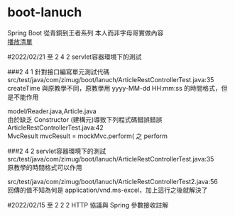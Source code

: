 # boot-lanuch
Spring Boot 從青銅到王者系列 本人而非字母哥實做內容  
[播放清單](https://www.youtube.com/playlist?list=PLPeEs8-8l_L8VvpXKLOscgyDOaXKaPnVf)

#2022/02/21 
至 2 4 2 servlet容器環境下的測試

###2 4 1 針對接口編寫單元測試代碼
src/test/java/com/zimug/boot/lanuch/ArticleRestControllerTest.java:35  
createTime 與原教學不同，原教學用 yyyy-MM-dd HH:mm:ss 的時間格式，但是不能作用

model/Reader.java,Article.java  
由於缺乏 Constructor (建構元)導致下列程式碼錯誤錯誤  
ArticleRestControllerTest.java:42  
MvcResult mvcResult = mockMvc.perform( 之 perform  
  
###2 4 2 servlet容器環境下的測試    
src/test/java/com/zimug/boot/lanuch/ArticleRestControllerTest.java:35  
原教學的時間格式可以作用  

src/test/java/com/zimug/boot/lanuch/ArticleRestControllerTest2.java:56  
回傳的值不知為何是 application/vnd.ms-excel，加上這行之後就解決了

#2022/02/15
至 2 2 2 HTTP 協議與 Spring 參數接收註解


